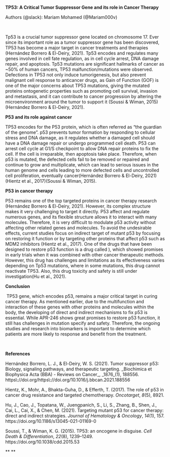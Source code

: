 **TP53: A Critical Tumor Suppressor Gene and its role in Cancer Therapy**

Authors (@slack): Mariam Mohamed (@Mariam000v)

 

Tp53 is a crucial tumor suppressor gene located on chromosome 17. Ever since its important role as a tumor suppressor gene has been discovered, TP53 has become a major target in cancer treatments and therapies <!--[if supportFields]><span
style='mso-element:field-begin;mso-field-lock:yes'></span>ADDIN CSL_CITATION
{&quot;citationItems&quot;:[{&quot;id&quot;:&quot;ITEM-1&quot;,&quot;itemData&quot;:{&quot;DOI&quot;:&quot;https://doi.org/10.1016/j.bbcan.2021.188556&quot;,&quot;ISSN&quot;:&quot;0304-419X&quot;,&quot;abstract&quot;:&quot;TP53
is the most commonly mutated gene in human cancer with over 100,000 literature
citations in PubMed. This is a heavily studied pathway in cancer biology and
oncology with a history that dates back to 1979 when p53 was discovered. The
p53 pathway is a complex cellular stress response network with multiple diverse
inputs and downstream outputs relevant to its role as a tumor suppressor
pathway. While inroads have been made in understanding the biology and
signaling in the p53 pathway, the p53 family, transcriptional readouts, and
effects of an array of mutants, the pathway remains challenging in the realm of
clinical translation. While the role of mutant p53 as a prognostic factor is
recognized, the therapeutic modulation of its wild-type or mutant activities
remain a work-in-progress. This review covers current knowledge about the
biology, signaling mechanisms in the p53 pathway and summarizes advances in
therapeutic
development.&quot;,&quot;author&quot;:[{&quot;dropping-particle&quot;:&quot;&quot;,&quot;family&quot;:&quot;Hernández
Borrero&quot;,&quot;given&quot;:&quot;Liz J&quot;,&quot;non-dropping-particle&quot;:&quot;&quot;,&quot;parse-names&quot;:false,&quot;suffix&quot;:&quot;&quot;},{&quot;dropping-particle&quot;:&quot;&quot;,&quot;family&quot;:&quot;El-Deiry&quot;,&quot;given&quot;:&quot;Wafik
S&quot;,&quot;non-dropping-particle&quot;:&quot;&quot;,&quot;parse-names&quot;:false,&quot;suffix&quot;:&quot;&quot;}],&quot;container-title&quot;:&quot;Biochimica
et Biophysica Acta (BBA) - Reviews on
Cancer&quot;,&quot;id&quot;:&quot;ITEM-1&quot;,&quot;issue&quot;:&quot;1&quot;,&quot;issued&quot;:{&quot;date-parts&quot;:[[&quot;2021&quot;]]},&quot;page&quot;:&quot;188556&quot;,&quot;title&quot;:&quot;Tumor
suppressor p53: Biology, signaling pathways, and therapeutic
targeting&quot;,&quot;type&quot;:&quot;article-journal&quot;,&quot;volume&quot;:&quot;1876&quot;},&quot;uris&quot;:[&quot;http://www.mendeley.com/documents/?uuid=4bf814be-99e6-44ff-ba46-9d4607314bfc&quot;]}],&quot;mendeley&quot;:{&quot;formattedCitation&quot;:&quot;(Hernández
Borrero &amp; El-Deiry,
2021)&quot;,&quot;plainTextFormattedCitation&quot;:&quot;(Hernández Borrero
&amp; El-Deiry,
2021)&quot;,&quot;previouslyFormattedCitation&quot;:&quot;(Hernández Borrero
&amp; El-Deiry,
2021)&quot;},&quot;properties&quot;:{&quot;noteIndex&quot;:0},&quot;schema&quot;:&quot;https://github.com/citation-style-language/schema/raw/master/csl-citation.json&quot;}<span
style='mso-element:field-separator'></span><![endif]-->(Hernández Borrero & El-Deiry, 2021)<!--[if supportFields]><span
style='mso-element:field-end'></span><![endif]-->. Tp53 encodes and regulates many genes involved in cell fate regulation, as in cell cycle arrest, DNA damage repair, and apoptosis. Tp53 mutations are significant hallmarks of cancer as \~50% of human cancers, TP53 malfunction/mutations were observed. Defections in TP53 not only induce tumorigenesis, but also prevent malignant cell response to anticancer drugs, as Gain of Function (GOF) is one of the major concerns about TP53 mutations, giving the mutated proteins ontogenetic properties such as promoting cell survival, invasion and metastasis, and it can contribute to cancer progression by altering the microenvironment around the tumor to support it <!--[if supportFields]><span style='mso-element:field-begin;mso-field-lock:
yes'></span>ADDIN CSL_CITATION
{&quot;citationItems&quot;:[{&quot;id&quot;:&quot;ITEM-1&quot;,&quot;itemData&quot;:{&quot;DOI&quot;:&quot;10.1038/cdd.2015.53&quot;,&quot;ISSN&quot;:&quot;1476-5403&quot;,&quot;abstract&quot;:&quot;The
standard classification used to define the various cancer genes confines tumor
protein p53 (TP53) to the role of a tumor suppressor gene. However, it is now
an indisputable fact that many p53 mutants act as oncogenic proteins. This
statement is based on multiple arguments including the mutation signature of
the TP53 gene in human cancer, the various gains-of-function (GOFs) of the different
p53 mutants and the heterogeneous phenotypes developed by knock-in mouse
strains modeling several human TP53 mutations. In this review, we will shatter
the classical and traditional image of tumor protein p53 (TP53) as a tumor
suppressor gene by emphasizing its multiple oncogenic properties that make it a
potential therapeutic target that should not be underestimated. Analysis of the
data generated by the various cancer genome projects highlights the high
frequency of TP53 mutations and reveals that several p53 hotspot mutants are
the most common oncoprotein variants expressed in several types of tumors. The
use of Muller’s classical definition of mutations based on quantitative and
qualitative consequences on the protein product, such as ‘amorph’, ‘hypomorph’,
‘hypermorph’ ‘neomorph’ or ‘antimorph’, allows a more meaningful assessment of
the consequences of cancer gene modifications, their potential clinical
significance, and clearly demonstrates that the TP53 gene is an atypical cancer
gene.&quot;,&quot;author&quot;:[{&quot;dropping-particle&quot;:&quot;&quot;,&quot;family&quot;:&quot;Soussi&quot;,&quot;given&quot;:&quot;T&quot;,&quot;non-dropping-particle&quot;:&quot;&quot;,&quot;parse-names&quot;:false,&quot;suffix&quot;:&quot;&quot;},{&quot;dropping-particle&quot;:&quot;&quot;,&quot;family&quot;:&quot;Wiman&quot;,&quot;given&quot;:&quot;K
G&quot;,&quot;non-dropping-particle&quot;:&quot;&quot;,&quot;parse-names&quot;:false,&quot;suffix&quot;:&quot;&quot;}],&quot;container-title&quot;:&quot;Cell
Death &amp;
Differentiation&quot;,&quot;id&quot;:&quot;ITEM-1&quot;,&quot;issue&quot;:&quot;8&quot;,&quot;issued&quot;:{&quot;date-parts&quot;:[[&quot;2015&quot;]]},&quot;page&quot;:&quot;1239-1249&quot;,&quot;title&quot;:&quot;TP53:
an oncogene in disguise&quot;,&quot;type&quot;:&quot;article-journal&quot;,&quot;volume&quot;:&quot;22&quot;},&quot;uris&quot;:[&quot;http://www.mendeley.com/documents/?uuid=7a830572-66bd-49c2-a3b8-8a7160c31cbd&quot;]}],&quot;mendeley&quot;:{&quot;formattedCitation&quot;:&quot;(Soussi
&amp; Wiman, 2015)&quot;,&quot;plainTextFormattedCitation&quot;:&quot;(Soussi
&amp; Wiman, 2015)&quot;,&quot;previouslyFormattedCitation&quot;:&quot;(Soussi &amp;
Wiman,
2015)&quot;},&quot;properties&quot;:{&quot;noteIndex&quot;:0},&quot;schema&quot;:&quot;https://github.com/citation-style-language/schema/raw/master/csl-citation.json&quot;}<span
style='mso-element:field-separator'></span><![endif]-->(Soussi & Wiman, 2015)<!--[if supportFields]><span
style='mso-element:field-end'></span><![endif]--><!--[if supportFields]><span
style='mso-element:field-begin;mso-field-lock:yes'></span>ADDIN CSL_CITATION
{&quot;citationItems&quot;:[{&quot;id&quot;:&quot;ITEM-1&quot;,&quot;itemData&quot;:{&quot;DOI&quot;:&quot;https://doi.org/10.1016/j.bbcan.2021.188556&quot;,&quot;ISSN&quot;:&quot;0304-419X&quot;,&quot;abstract&quot;:&quot;TP53
is the most commonly mutated gene in human cancer with over 100,000 literature
citations in PubMed. This is a heavily studied pathway in cancer biology and
oncology with a history that dates back to 1979 when p53 was discovered. The
p53 pathway is a complex cellular stress response network with multiple diverse
inputs and downstream outputs relevant to its role as a tumor suppressor
pathway. While inroads have been made in understanding the biology and
signaling in the p53 pathway, the p53 family, transcriptional readouts, and
effects of an array of mutants, the pathway remains challenging in the realm of
clinical translation. While the role of mutant p53 as a prognostic factor is
recognized, the therapeutic modulation of its wild-type or mutant activities
remain a work-in-progress. This review covers current knowledge about the
biology, signaling mechanisms in the p53 pathway and summarizes advances in
therapeutic
development.&quot;,&quot;author&quot;:[{&quot;dropping-particle&quot;:&quot;&quot;,&quot;family&quot;:&quot;Hernández
Borrero&quot;,&quot;given&quot;:&quot;Liz J&quot;,&quot;non-dropping-particle&quot;:&quot;&quot;,&quot;parse-names&quot;:false,&quot;suffix&quot;:&quot;&quot;},{&quot;dropping-particle&quot;:&quot;&quot;,&quot;family&quot;:&quot;El-Deiry&quot;,&quot;given&quot;:&quot;Wafik
S&quot;,&quot;non-dropping-particle&quot;:&quot;&quot;,&quot;parse-names&quot;:false,&quot;suffix&quot;:&quot;&quot;}],&quot;container-title&quot;:&quot;Biochimica
et Biophysica Acta (BBA) - Reviews on
Cancer&quot;,&quot;id&quot;:&quot;ITEM-1&quot;,&quot;issue&quot;:&quot;1&quot;,&quot;issued&quot;:{&quot;date-parts&quot;:[[&quot;2021&quot;]]},&quot;page&quot;:&quot;188556&quot;,&quot;title&quot;:&quot;Tumor
suppressor p53: Biology, signaling pathways, and therapeutic
targeting&quot;,&quot;type&quot;:&quot;article-journal&quot;,&quot;volume&quot;:&quot;1876&quot;},&quot;uris&quot;:[&quot;http://www.mendeley.com/documents/?uuid=4bf814be-99e6-44ff-ba46-9d4607314bfc&quot;]}],&quot;mendeley&quot;:{&quot;formattedCitation&quot;:&quot;(Hernández
Borrero &amp; El-Deiry,
2021)&quot;,&quot;plainTextFormattedCitation&quot;:&quot;(Hernández Borrero
&amp; El-Deiry, 2021)&quot;},&quot;properties&quot;:{&quot;noteIndex&quot;:0},&quot;schema&quot;:&quot;https://github.com/citation-style-language/schema/raw/master/csl-citation.json&quot;}<span
style='mso-element:field-separator'></span><![endif]-->(Hernández Borrero & El-Deiry, 2021)<!--[if supportFields]><span
style='mso-element:field-end'></span><![endif]-->.

**P53 and its role against cancer**

TP53 encodes for the P53 protein, which is often referred as “the guardian of the genome”. p53 prevents tumor formation by responding to cellular stress and DNA damage, as it regulates whether a damaged cell should have a DNA damage repair or undergo programmed cell death. P53 can arrest cell cycle at G1/S checkpoint to allow DNA repair proteins to fix the cell. If the cell is irreparable, then apoptosis take place. Therefore, when p53 is mutated, the defected cells fail to be removed or repaired and continue to grow and multiplicate, which can lead to serious issues in the human genome and cells leading to more defected cells and uncontrolled cell proliferation, eventually cancer<!--[if supportFields]><span
style='mso-element:field-begin;mso-field-lock:yes'></span>ADDIN CSL_CITATION
{&quot;citationItems&quot;:[{&quot;id&quot;:&quot;ITEM-1&quot;,&quot;itemData&quot;:{&quot;DOI&quot;:&quot;https://doi.org/10.1016/j.bbcan.2021.188556&quot;,&quot;ISSN&quot;:&quot;0304-419X&quot;,&quot;abstract&quot;:&quot;TP53
is the most commonly mutated gene in human cancer with over 100,000 literature
citations in PubMed. This is a heavily studied pathway in cancer biology and
oncology with a history that dates back to 1979 when p53 was discovered. The
p53 pathway is a complex cellular stress response network with multiple diverse
inputs and downstream outputs relevant to its role as a tumor suppressor
pathway. While inroads have been made in understanding the biology and
signaling in the p53 pathway, the p53 family, transcriptional readouts, and
effects of an array of mutants, the pathway remains challenging in the realm of
clinical translation. While the role of mutant p53 as a prognostic factor is
recognized, the therapeutic modulation of its wild-type or mutant activities
remain a work-in-progress. This review covers current knowledge about the
biology, signaling mechanisms in the p53 pathway and summarizes advances in
therapeutic
development.&quot;,&quot;author&quot;:[{&quot;dropping-particle&quot;:&quot;&quot;,&quot;family&quot;:&quot;Hernández
Borrero&quot;,&quot;given&quot;:&quot;Liz J&quot;,&quot;non-dropping-particle&quot;:&quot;&quot;,&quot;parse-names&quot;:false,&quot;suffix&quot;:&quot;&quot;},{&quot;dropping-particle&quot;:&quot;&quot;,&quot;family&quot;:&quot;El-Deiry&quot;,&quot;given&quot;:&quot;Wafik
S&quot;,&quot;non-dropping-particle&quot;:&quot;&quot;,&quot;parse-names&quot;:false,&quot;suffix&quot;:&quot;&quot;}],&quot;container-title&quot;:&quot;Biochimica
et Biophysica Acta (BBA) - Reviews on
Cancer&quot;,&quot;id&quot;:&quot;ITEM-1&quot;,&quot;issue&quot;:&quot;1&quot;,&quot;issued&quot;:{&quot;date-parts&quot;:[[&quot;2021&quot;]]},&quot;page&quot;:&quot;188556&quot;,&quot;title&quot;:&quot;Tumor
suppressor p53: Biology, signaling pathways, and therapeutic
targeting&quot;,&quot;type&quot;:&quot;article-journal&quot;,&quot;volume&quot;:&quot;1876&quot;},&quot;uris&quot;:[&quot;http://www.mendeley.com/documents/?uuid=4bf814be-99e6-44ff-ba46-9d4607314bfc&quot;]}],&quot;mendeley&quot;:{&quot;formattedCitation&quot;:&quot;(Hernández
Borrero &amp; El-Deiry,
2021)&quot;,&quot;plainTextFormattedCitation&quot;:&quot;(Hernández Borrero
&amp; El-Deiry,
2021)&quot;,&quot;previouslyFormattedCitation&quot;:&quot;(Hernández Borrero
&amp; El-Deiry,
2021)&quot;},&quot;properties&quot;:{&quot;noteIndex&quot;:0},&quot;schema&quot;:&quot;https://github.com/citation-style-language/schema/raw/master/csl-citation.json&quot;}<span
style='mso-element:field-separator'></span><![endif]-->(Hernández Borrero & El-Deiry, 2021)<!--[if supportFields]><span
style='mso-element:field-end'></span><![endif]--><!--[if supportFields]><span
style='mso-element:field-begin;mso-field-lock:yes'></span>ADDIN CSL_CITATION
{&quot;citationItems&quot;:[{&quot;id&quot;:&quot;ITEM-1&quot;,&quot;itemData&quot;:{&quot;author&quot;:[{&quot;dropping-particle&quot;:&quot;&quot;,&quot;family&quot;:&quot;Hientz&quot;,&quot;given&quot;:&quot;Karin&quot;,&quot;non-dropping-particle&quot;:&quot;&quot;,&quot;parse-names&quot;:false,&quot;suffix&quot;:&quot;&quot;},{&quot;dropping-particle&quot;:&quot;&quot;,&quot;family&quot;:&quot;Mohr&quot;,&quot;given&quot;:&quot;André&quot;,&quot;non-dropping-particle&quot;:&quot;&quot;,&quot;parse-names&quot;:false,&quot;suffix&quot;:&quot;&quot;},{&quot;dropping-particle&quot;:&quot;&quot;,&quot;family&quot;:&quot;Bhakta-Guha&quot;,&quot;given&quot;:&quot;Dipita&quot;,&quot;non-dropping-particle&quot;:&quot;&quot;,&quot;parse-names&quot;:false,&quot;suffix&quot;:&quot;&quot;},{&quot;dropping-particle&quot;:&quot;&quot;,&quot;family&quot;:&quot;Efferth&quot;,&quot;given&quot;:&quot;Thomas&quot;,&quot;non-dropping-particle&quot;:&quot;&quot;,&quot;parse-names&quot;:false,&quot;suffix&quot;:&quot;&quot;}],&quot;container-title&quot;:&quot;Oncotarget&quot;,&quot;id&quot;:&quot;ITEM-1&quot;,&quot;issue&quot;:&quot;5&quot;,&quot;issued&quot;:{&quot;date-parts&quot;:[[&quot;2017&quot;]]},&quot;page&quot;:&quot;8921&quot;,&quot;publisher&quot;:&quot;Impact
Journals, LLC&quot;,&quot;title&quot;:&quot;The role of p53 in cancer drug
resistance and targeted
chemotherapy&quot;,&quot;type&quot;:&quot;article-journal&quot;,&quot;volume&quot;:&quot;8&quot;},&quot;uris&quot;:[&quot;http://www.mendeley.com/documents/?uuid=715f440e-30b9-4158-95ca-3247d6a2e8bf&quot;]}],&quot;mendeley&quot;:{&quot;formattedCitation&quot;:&quot;(Hientz
et al., 2017)&quot;,&quot;plainTextFormattedCitation&quot;:&quot;(Hientz et
al., 2017)&quot;,&quot;previouslyFormattedCitation&quot;:&quot;(Hientz et al.,
2017)&quot;},&quot;properties&quot;:{&quot;noteIndex&quot;:0},&quot;schema&quot;:&quot;https://github.com/citation-style-language/schema/raw/master/csl-citation.json&quot;}<span
style='mso-element:field-separator'></span><![endif]-->(Hientz et al., 2017)<!--[if supportFields]><span style='mso-element:
field-end'></span><![endif]--><!--[if supportFields]><span style='mso-element:
field-begin;mso-field-lock:yes'></span>ADDIN CSL_CITATION
{&quot;citationItems&quot;:[{&quot;id&quot;:&quot;ITEM-1&quot;,&quot;itemData&quot;:{&quot;DOI&quot;:&quot;10.1038/cdd.2015.53&quot;,&quot;ISSN&quot;:&quot;1476-5403&quot;,&quot;abstract&quot;:&quot;The
standard classification used to define the various cancer genes confines tumor
protein p53 (TP53) to the role of a tumor suppressor gene. However, it is now
an indisputable fact that many p53 mutants act as oncogenic proteins. This
statement is based on multiple arguments including the mutation signature of
the TP53 gene in human cancer, the various gains-of-function (GOFs) of the different
p53 mutants and the heterogeneous phenotypes developed by knock-in mouse
strains modeling several human TP53 mutations. In this review, we will shatter
the classical and traditional image of tumor protein p53 (TP53) as a tumor
suppressor gene by emphasizing its multiple oncogenic properties that make it a
potential therapeutic target that should not be underestimated. Analysis of the
data generated by the various cancer genome projects highlights the high
frequency of TP53 mutations and reveals that several p53 hotspot mutants are
the most common oncoprotein variants expressed in several types of tumors. The
use of Muller’s classical definition of mutations based on quantitative and
qualitative consequences on the protein product, such as ‘amorph’, ‘hypomorph’,
‘hypermorph’ ‘neomorph’ or ‘antimorph’, allows a more meaningful assessment of
the consequences of cancer gene modifications, their potential clinical
significance, and clearly demonstrates that the TP53 gene is an atypical cancer
gene.&quot;,&quot;author&quot;:[{&quot;dropping-particle&quot;:&quot;&quot;,&quot;family&quot;:&quot;Soussi&quot;,&quot;given&quot;:&quot;T&quot;,&quot;non-dropping-particle&quot;:&quot;&quot;,&quot;parse-names&quot;:false,&quot;suffix&quot;:&quot;&quot;},{&quot;dropping-particle&quot;:&quot;&quot;,&quot;family&quot;:&quot;Wiman&quot;,&quot;given&quot;:&quot;K
G&quot;,&quot;non-dropping-particle&quot;:&quot;&quot;,&quot;parse-names&quot;:false,&quot;suffix&quot;:&quot;&quot;}],&quot;container-title&quot;:&quot;Cell
Death &amp;
Differentiation&quot;,&quot;id&quot;:&quot;ITEM-1&quot;,&quot;issue&quot;:&quot;8&quot;,&quot;issued&quot;:{&quot;date-parts&quot;:[[&quot;2015&quot;]]},&quot;page&quot;:&quot;1239-1249&quot;,&quot;title&quot;:&quot;TP53:
an oncogene in disguise&quot;,&quot;type&quot;:&quot;article-journal&quot;,&quot;volume&quot;:&quot;22&quot;},&quot;uris&quot;:[&quot;http://www.mendeley.com/documents/?uuid=7a830572-66bd-49c2-a3b8-8a7160c31cbd&quot;]}],&quot;mendeley&quot;:{&quot;formattedCitation&quot;:&quot;(Soussi
&amp; Wiman, 2015)&quot;,&quot;plainTextFormattedCitation&quot;:&quot;(Soussi
&amp; Wiman, 2015)&quot;,&quot;previouslyFormattedCitation&quot;:&quot;(Soussi &amp;
Wiman,
2015)&quot;},&quot;properties&quot;:{&quot;noteIndex&quot;:0},&quot;schema&quot;:&quot;https://github.com/citation-style-language/schema/raw/master/csl-citation.json&quot;}<span
style='mso-element:field-separator'></span><![endif]-->(Soussi & Wiman, 2015)<!--[if supportFields]><span
style='mso-element:field-end'></span><![endif]-->.

**P53 in cancer therapy**

P53 remains one of the top targeted proteins in cancer therapy research <!--[if supportFields]><span
style='mso-element:field-begin;mso-field-lock:yes'></span>ADDIN CSL_CITATION
{&quot;citationItems&quot;:[{&quot;id&quot;:&quot;ITEM-1&quot;,&quot;itemData&quot;:{&quot;DOI&quot;:&quot;https://doi.org/10.1016/j.bbcan.2021.188556&quot;,&quot;ISSN&quot;:&quot;0304-419X&quot;,&quot;abstract&quot;:&quot;TP53
is the most commonly mutated gene in human cancer with over 100,000 literature
citations in PubMed. This is a heavily studied pathway in cancer biology and
oncology with a history that dates back to 1979 when p53 was discovered. The
p53 pathway is a complex cellular stress response network with multiple diverse
inputs and downstream outputs relevant to its role as a tumor suppressor
pathway. While inroads have been made in understanding the biology and
signaling in the p53 pathway, the p53 family, transcriptional readouts, and
effects of an array of mutants, the pathway remains challenging in the realm of
clinical translation. While the role of mutant p53 as a prognostic factor is
recognized, the therapeutic modulation of its wild-type or mutant activities
remain a work-in-progress. This review covers current knowledge about the
biology, signaling mechanisms in the p53 pathway and summarizes advances in
therapeutic
development.&quot;,&quot;author&quot;:[{&quot;dropping-particle&quot;:&quot;&quot;,&quot;family&quot;:&quot;Hernández
Borrero&quot;,&quot;given&quot;:&quot;Liz J&quot;,&quot;non-dropping-particle&quot;:&quot;&quot;,&quot;parse-names&quot;:false,&quot;suffix&quot;:&quot;&quot;},{&quot;dropping-particle&quot;:&quot;&quot;,&quot;family&quot;:&quot;El-Deiry&quot;,&quot;given&quot;:&quot;Wafik
S&quot;,&quot;non-dropping-particle&quot;:&quot;&quot;,&quot;parse-names&quot;:false,&quot;suffix&quot;:&quot;&quot;}],&quot;container-title&quot;:&quot;Biochimica
et Biophysica Acta (BBA) - Reviews on
Cancer&quot;,&quot;id&quot;:&quot;ITEM-1&quot;,&quot;issue&quot;:&quot;1&quot;,&quot;issued&quot;:{&quot;date-parts&quot;:[[&quot;2021&quot;]]},&quot;page&quot;:&quot;188556&quot;,&quot;title&quot;:&quot;Tumor
suppressor p53: Biology, signaling pathways, and therapeutic
targeting&quot;,&quot;type&quot;:&quot;article-journal&quot;,&quot;volume&quot;:&quot;1876&quot;},&quot;uris&quot;:[&quot;http://www.mendeley.com/documents/?uuid=4bf814be-99e6-44ff-ba46-9d4607314bfc&quot;]}],&quot;mendeley&quot;:{&quot;formattedCitation&quot;:&quot;(Hernández
Borrero &amp; El-Deiry,
2021)&quot;,&quot;plainTextFormattedCitation&quot;:&quot;(Hernández Borrero
&amp; El-Deiry,
2021)&quot;,&quot;previouslyFormattedCitation&quot;:&quot;(Hernández Borrero
&amp; El-Deiry,
2021)&quot;},&quot;properties&quot;:{&quot;noteIndex&quot;:0},&quot;schema&quot;:&quot;https://github.com/citation-style-language/schema/raw/master/csl-citation.json&quot;}<span
style='mso-element:field-separator'></span><![endif]-->(Hernández Borrero & El-Deiry, 2021)<!--[if supportFields]><span
style='mso-element:field-end'></span><![endif]-->. However, its complex structure makes it very challenging to target it directly. P53 affect and regulate numerous genes, and its flexible structure allows it to interact with many molecules. Therefore, it is very difficult to modulate p53 activity without affecting other related genes and molecules. To avoid the undesirable effects, current studies focus on indirect target of mutant p53 by focusing on restoring it function or by targeting other proteins that affect p53 such as MDM2 inhibitors <!--[if supportFields]><span style='mso-element:field-begin;
mso-field-lock:yes'></span>ADDIN CSL_CITATION
{&quot;citationItems&quot;:[{&quot;id&quot;:&quot;ITEM-1&quot;,&quot;itemData&quot;:{&quot;author&quot;:[{&quot;dropping-particle&quot;:&quot;&quot;,&quot;family&quot;:&quot;Hientz&quot;,&quot;given&quot;:&quot;Karin&quot;,&quot;non-dropping-particle&quot;:&quot;&quot;,&quot;parse-names&quot;:false,&quot;suffix&quot;:&quot;&quot;},{&quot;dropping-particle&quot;:&quot;&quot;,&quot;family&quot;:&quot;Mohr&quot;,&quot;given&quot;:&quot;André&quot;,&quot;non-dropping-particle&quot;:&quot;&quot;,&quot;parse-names&quot;:false,&quot;suffix&quot;:&quot;&quot;},{&quot;dropping-particle&quot;:&quot;&quot;,&quot;family&quot;:&quot;Bhakta-Guha&quot;,&quot;given&quot;:&quot;Dipita&quot;,&quot;non-dropping-particle&quot;:&quot;&quot;,&quot;parse-names&quot;:false,&quot;suffix&quot;:&quot;&quot;},{&quot;dropping-particle&quot;:&quot;&quot;,&quot;family&quot;:&quot;Efferth&quot;,&quot;given&quot;:&quot;Thomas&quot;,&quot;non-dropping-particle&quot;:&quot;&quot;,&quot;parse-names&quot;:false,&quot;suffix&quot;:&quot;&quot;}],&quot;container-title&quot;:&quot;Oncotarget&quot;,&quot;id&quot;:&quot;ITEM-1&quot;,&quot;issue&quot;:&quot;5&quot;,&quot;issued&quot;:{&quot;date-parts&quot;:[[&quot;2017&quot;]]},&quot;page&quot;:&quot;8921&quot;,&quot;publisher&quot;:&quot;Impact
Journals, LLC&quot;,&quot;title&quot;:&quot;The role of p53 in cancer drug
resistance and targeted
chemotherapy&quot;,&quot;type&quot;:&quot;article-journal&quot;,&quot;volume&quot;:&quot;8&quot;},&quot;uris&quot;:[&quot;http://www.mendeley.com/documents/?uuid=715f440e-30b9-4158-95ca-3247d6a2e8bf&quot;]}],&quot;mendeley&quot;:{&quot;formattedCitation&quot;:&quot;(Hientz
et al., 2017)&quot;,&quot;plainTextFormattedCitation&quot;:&quot;(Hientz et
al., 2017)&quot;,&quot;previouslyFormattedCitation&quot;:&quot;(Hientz et al.,
2017)&quot;},&quot;properties&quot;:{&quot;noteIndex&quot;:0},&quot;schema&quot;:&quot;https://github.com/citation-style-language/schema/raw/master/csl-citation.json&quot;}<span
style='mso-element:field-separator'></span><![endif]-->(Hientz et al., 2017)<!--[if supportFields]><span style='mso-element:
field-end'></span><![endif]-->. One of the drugs that have been designed to restore p53 function is a drug called <a id="_Hlk176366233"></a>), which showed promises in early trials when it was combined with other cancer therapeutic methods. However, this drug has challenges and limitations as its effectiveness varies depending on Tp53 mutations, where in some mutations, this drug cannot reactivate TP53. Also, this drug toxicity and safety is still under investigation<!--[if supportFields]><span
style='mso-element:field-begin;mso-field-lock:yes'></span>ADDIN CSL_CITATION
{&quot;citationItems&quot;:[{&quot;id&quot;:&quot;ITEM-1&quot;,&quot;itemData&quot;:{&quot;DOI&quot;:&quot;10.1186/s13045-021-01169-0&quot;,&quot;ISSN&quot;:&quot;1756-8722&quot;,&quot;abstract&quot;:&quot;TP53
is a critical tumor-suppressor gene that is mutated in more than half of all
human cancers. Mutations in TP53 not only impair its antitumor activity, but
also confer mutant p53 protein oncogenic properties. The p53-targeted therapy
approach began with the identification of compounds capable of
restoring/reactivating wild-type p53 functions or eliminating mutant p53.
Treatments that directly target mutant p53 are extremely structure and
drug-species-dependent. Due to the mutation of wild-type p53, multiple survival
pathways that are normally maintained by wild-type p53 are disrupted,
necessitating the activation of compensatory genes or pathways to promote
cancer cell survival. Additionally, because the oncogenic functions of mutant
p53 contribute to cancer proliferation and metastasis, targeting the signaling
pathways altered by p53 mutation appears to be an attractive strategy.
Synthetic lethality implies that while disruption of either gene alone is
permissible among two genes with synthetic lethal interactions, complete
disruption of both genes results in cell death. Thus, rather than directly
targeting p53, exploiting mutant p53 synthetic lethal genes may provide
additional therapeutic benefits. Additionally, research progress on the
functions of noncoding RNAs has made it clear that disrupting noncoding RNA
networks has a favorable antitumor effect, supporting the hypothesis that
targeting noncoding RNAs may have potential synthetic lethal effects in cancers
with p53 mutations. The purpose of this review is to discuss treatments for
cancers with mutant p53 that focus on directly targeting mutant p53, restoring
wild-type functions, and exploiting synthetic lethal interactions with mutant
p53. Additionally, the possibility of noncoding RNAs acting as synthetic lethal
targets for mutant p53 will be
discussed.&quot;,&quot;author&quot;:[{&quot;dropping-particle&quot;:&quot;&quot;,&quot;family&quot;:&quot;Hu&quot;,&quot;given&quot;:&quot;Jiahao&quot;,&quot;non-dropping-particle&quot;:&quot;&quot;,&quot;parse-names&quot;:false,&quot;suffix&quot;:&quot;&quot;},{&quot;dropping-particle&quot;:&quot;&quot;,&quot;family&quot;:&quot;Cao&quot;,&quot;given&quot;:&quot;Jiasheng&quot;,&quot;non-dropping-particle&quot;:&quot;&quot;,&quot;parse-names&quot;:false,&quot;suffix&quot;:&quot;&quot;},{&quot;dropping-particle&quot;:&quot;&quot;,&quot;family&quot;:&quot;Topatana&quot;,&quot;given&quot;:&quot;Win&quot;,&quot;non-dropping-particle&quot;:&quot;&quot;,&quot;parse-names&quot;:false,&quot;suffix&quot;:&quot;&quot;},{&quot;dropping-particle&quot;:&quot;&quot;,&quot;family&quot;:&quot;Juengpanich&quot;,&quot;given&quot;:&quot;Sarun&quot;,&quot;non-dropping-particle&quot;:&quot;&quot;,&quot;parse-names&quot;:false,&quot;suffix&quot;:&quot;&quot;},{&quot;dropping-particle&quot;:&quot;&quot;,&quot;family&quot;:&quot;Li&quot;,&quot;given&quot;:&quot;Shijie&quot;,&quot;non-dropping-particle&quot;:&quot;&quot;,&quot;parse-names&quot;:false,&quot;suffix&quot;:&quot;&quot;},{&quot;dropping-particle&quot;:&quot;&quot;,&quot;family&quot;:&quot;Zhang&quot;,&quot;given&quot;:&quot;Bin&quot;,&quot;non-dropping-particle&quot;:&quot;&quot;,&quot;parse-names&quot;:false,&quot;suffix&quot;:&quot;&quot;},{&quot;dropping-particle&quot;:&quot;&quot;,&quot;family&quot;:&quot;Shen&quot;,&quot;given&quot;:&quot;Jiliang&quot;,&quot;non-dropping-particle&quot;:&quot;&quot;,&quot;parse-names&quot;:false,&quot;suffix&quot;:&quot;&quot;},{&quot;dropping-particle&quot;:&quot;&quot;,&quot;family&quot;:&quot;Cai&quot;,&quot;given&quot;:&quot;Liuxin&quot;,&quot;non-dropping-particle&quot;:&quot;&quot;,&quot;parse-names&quot;:false,&quot;suffix&quot;:&quot;&quot;},{&quot;dropping-particle&quot;:&quot;&quot;,&quot;family&quot;:&quot;Cai&quot;,&quot;given&quot;:&quot;Xiujun&quot;,&quot;non-dropping-particle&quot;:&quot;&quot;,&quot;parse-names&quot;:false,&quot;suffix&quot;:&quot;&quot;},{&quot;dropping-particle&quot;:&quot;&quot;,&quot;family&quot;:&quot;Chen&quot;,&quot;given&quot;:&quot;Mingyu&quot;,&quot;non-dropping-particle&quot;:&quot;&quot;,&quot;parse-names&quot;:false,&quot;suffix&quot;:&quot;&quot;}],&quot;container-title&quot;:&quot;Journal
of Hematology &amp; Oncology&quot;,&quot;id&quot;:&quot;ITEM-1&quot;,&quot;issue&quot;:&quot;1&quot;,&quot;issued&quot;:{&quot;date-parts&quot;:[[&quot;2021&quot;]]},&quot;page&quot;:&quot;157&quot;,&quot;title&quot;:&quot;Targeting
mutant p53 for cancer therapy: direct and indirect strategies&quot;,&quot;type&quot;:&quot;article-journal&quot;,&quot;volume&quot;:&quot;14&quot;},&quot;uris&quot;:[&quot;http://www.mendeley.com/documents/?uuid=64ff3a5d-3bbb-4e9b-8292-e9bcc8ef0902&quot;]}],&quot;mendeley&quot;:{&quot;formattedCitation&quot;:&quot;(Hu
et al., 2021)&quot;,&quot;plainTextFormattedCitation&quot;:&quot;(Hu et al.,
2021)&quot;,&quot;previouslyFormattedCitation&quot;:&quot;(Hu et al.,
2021)&quot;},&quot;properties&quot;:{&quot;noteIndex&quot;:0},&quot;schema&quot;:&quot;https://github.com/citation-style-language/schema/raw/master/csl-citation.json&quot;}<span
style='mso-element:field-separator'></span><![endif]-->(Hu et al., 2021)<!--[if supportFields]><span style='mso-element:
field-end'></span><![endif]-->.

**Conclusion**

 TP53 gene, which encodes p53, remains a major critical target in curing cancer therapy. As mentioned earlier, due to the multifunction and interaction of these genes with other proteins and molecules within the body, the developing of direct and indirect mechanisms to fix p53 is essential. While APR-246 shows great promises to restore p53 function, it still has challenges in mutation specify and safety. Therefore, the ongoing studies and research into biomarkers is important to determine which patients are more likely to response and benefit from the treatment.

 

**References**

<!--[if supportFields]><b><span
style='mso-element:field-begin;mso-field-lock:yes'></span>ADDIN Mendeley
Bibliography CSL_BIBLIOGRAPHY <span style='mso-element:field-separator'></span></b><![endif]-->Hernández Borrero, L. J., & El-Deiry, W. S. (2021). Tumor suppressor p53: Biology, signaling pathways, and therapeutic targeting. _Biochimica et Biophysica Acta (BBA) - Reviews on Cancer_, _1876_(1), 188556. https\://doi.org/https\://doi.org/10.1016/j.bbcan.2021.188556

Hientz, K., Mohr, A., Bhakta-Guha, D., & Efferth, T. (2017). The role of p53 in cancer drug resistance and targeted chemotherapy. _Oncotarget_, _8_(5), 8921.

Hu, J., Cao, J., Topatana, W., Juengpanich, S., Li, S., Zhang, B., Shen, J., Cai, L., Cai, X., & Chen, M. (2021). Targeting mutant p53 for cancer therapy: direct and indirect strategies. _Journal of Hematology & Oncology_, _14_(1), 157. https\://doi.org/10.1186/s13045-021-01169-0

Soussi, T., & Wiman, K. G. (2015). TP53: an oncogene in disguise. _Cell Death & Differentiation_, _22_(8), 1239–1249. https\://doi.org/10.1038/cdd.2015.53

<!--[if supportFields]><b><span
style='mso-element:field-end'></span></b><![endif]-->** **
